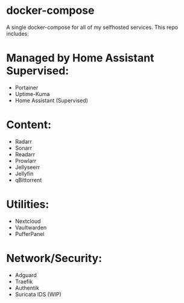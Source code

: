 # docker-compose
A single docker-compose for all of my selfhosted services. This repo includes:

# Managed by Home Assistant Supervised:

- Portainer
- Uptime-Kuma
- Home Assistant (Supervised)
 
# Content:

- Radarr
- Sonarr
- Readarr 
- Prowlarr
- Jellyseerr
- Jellyfin
- qBittorrent

# Utilities:

- Nextcloud
- Vaultwarden
- PufferPanel

# Network/Security:

- Adguard
- Traefik
- Authentik
- Suricata IDS (WIP)
